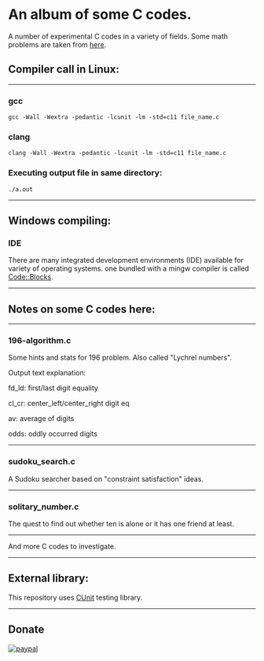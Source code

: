 # An album of some C codes.

A number of experimental C codes in a variety of fields. Some math problems are taken from [here](https://mathworld.wolfram.com/UnsolvedProblems.html).

## Compiler call in Linux:
***

### gcc 
```
gcc -Wall -Wextra -pedantic -lcunit -lm -std=c11 file_name.c
```
### clang
```
clang -Wall -Wextra -pedantic -lcunit -lm -std=c11 file_name.c
```
### Executing output file in same directory:
```
./a.out
```
***

## Windows compiling:
### IDE
There are many integrated development environments (IDE) available for variety of operating systems. one bundled with a mingw compiler is called [Code::Blocks](https://www.codeblocks.org/downloads/binaries/).

***
## Notes on some C codes here:
***
### 196-algorithm.c
Some hints and stats for 196 problem. Also called "Lychrel numbers".

Output text explanation:

fd_ld: first/last digit equality

cl_cr: center_left/center_right digit eq

av: average of digits

odds: oddly occurred digits

***
### sudoku_search.c
A Sudoku searcher based on "constraint satisfaction" ideas.

***
### solitary_number.c
The quest to find out whether ten is alone or it has one friend at least.

***
And more C codes to investigate.

***
## External library:
This repository uses [CUnit](http://cunit.sourceforge.net/) testing library.

***
## Donate
[![paypal](https://www.paypalobjects.com/en_US/i/btn/btn_donateCC_LG.gif)](https://www.paypal.com/paypalme/ompp00)



